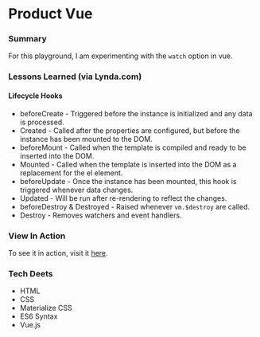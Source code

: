 # Product Vue

### Summary
For this playground, I am experimenting with the `watch` option in vue.

### Lessons Learned (via Lynda.com)
#### Lifecycle Hooks
* beforeCreate - Triggered before the instance is initialized and any data is processed.
* Created - Called after the properties are configured, but before the instance has been mounted to the DOM.
* beforeMount - Called when the template is compiled and ready to be inserted into the DOM.
* Mounted - Called when the template is inserted into the DOM as a replacement for the el element.
* beforeUpdate - Once the instance has been mounted, this hook is triggered whenever data changes.
* Updated - Will be run after re-rendering to reflect the changes.
* beforeDestroy & Destroyed - Raised whenever `vm.$destroy` are called.
* Destroy - Removes watchers and event handlers.

### View In Action
To see it in action, visit it [here](https://yxnely.github.io/vue-playground/productVue/Product.html).

### Tech Deets
* HTML
* CSS
* Materialize CSS
* ES6 Syntax
* Vue.js